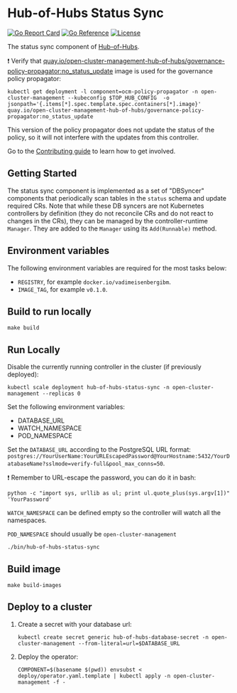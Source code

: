 [comment]: # ( Copyright Contributors to the Open Cluster Management project )

# Hub-of-Hubs Status Sync

[![Go Report Card](https://goreportcard.com/badge/github.com/stolostron/hub-of-hubs-status-sync)](https://goreportcard.com/report/github.com/stolostron/hub-of-hubs-status-sync)
[![Go Reference](https://pkg.go.dev/badge/github.com/stolostron/hub-of-hubs-status-sync.svg)](https://pkg.go.dev/github.com/stolostron/hub-of-hubs-status-sync)
[![License](https://img.shields.io/github/license/stolostron/hub-of-hubs-status-sync)](/LICENSE)

The status sync component of [Hub-of-Hubs](https://github.com/stolostron/hub-of-hubs).

:exclamation: Verify that [quay.io/open-cluster-management-hub-of-hubs/governance-policy-propagator:no_status_update](https://quay.io/repository/open-cluster-management-hub-of-hubs/governance-policy-propagator/manifest/sha256:2badf88746e3810723972bcec3b59d7b1b87cc4125fe65025c51dedbe6a3ad86) image is used for the governance policy propagator:

```
kubectl get deployment -l component=ocm-policy-propagator -n open-cluster-management --kubeconfig $TOP_HUB_CONFIG  -o jsonpath='{.items[*].spec.template.spec.containers[*].image}'
quay.io/open-cluster-management-hub-of-hubs/governance-policy-propagator:no_status_update
```
This version of the policy propagator does not update the status of the policy, so it will not interfere with the updates from this controller.

Go to the [Contributing guide](CONTRIBUTING.md) to learn how to get involved.

## Getting Started

The status sync component is implemented as a set of "DBSyncer" components that periodically scan tables in the `status` schema and update required CRs. Note that while these DB syncers are not Kubernetes controllers by definition (they do not reconcile CRs and do not react to changes in the CRs), they can be managed by the controller-runtime `Manager`. They are added to the `Manager` using its `Add(Runnable)` method.

## Environment variables

The following environment variables are required for the most tasks below:

* `REGISTRY`, for example `docker.io/vadimeisenbergibm`.
* `IMAGE_TAG`, for example `v0.1.0`.

## Build to run locally

```
make build
```

## Run Locally

Disable the currently running controller in the cluster (if previously deployed):

```
kubectl scale deployment hub-of-hubs-status-sync -n open-cluster-management --replicas 0
```

Set the following environment variables:

* DATABASE_URL
* WATCH_NAMESPACE
* POD_NAMESPACE

Set the `DATABASE_URL` according to the PostgreSQL URL format: `postgres://YourUserName:YourURLEscapedPassword@YourHostname:5432/YourDatabaseName?sslmode=verify-full&pool_max_conns=50`.

:exclamation: Remember to URL-escape the password, you can do it in bash:

```
python -c "import sys, urllib as ul; print ul.quote_plus(sys.argv[1])" 'YourPassword'
```

`WATCH_NAMESPACE` can be defined empty so the controller will watch all the namespaces.

`POD_NAMESPACE` should usually be `open-cluster-management`

```
./bin/hub-of-hubs-status-sync
```

## Build image

```
make build-images
```

## Deploy to a cluster

1.  Create a secret with your database url:

    ```
    kubectl create secret generic hub-of-hubs-database-secret -n open-cluster-management --from-literal=url=$DATABASE_URL
    ```

1.  Deploy the operator:

    ```
    COMPONENT=$(basename $(pwd)) envsubst < deploy/operator.yaml.template | kubectl apply -n open-cluster-management -f -
    ```
